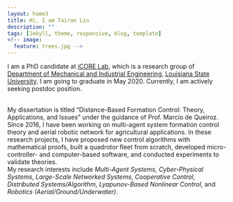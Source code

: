 ```yaml
---
layout: home3
title: Hi, I am Tairan Liu
description: ""
tags: [Jekyll, theme, responsive, blog, template]
<!-- image:
  feature: trees.jpg -->
---
```


I am a PhD candidate at <a href="https://icorelab.github.io" target="_blank">iCORE Lab</a>,
which is a research group of <a href="https://www.lsu.edu/eng/mie/" target="_blank">Department of Mechanical and Industrial Engineering</a>, <a href="https://www.lsu.edu/" target="_blank">Louisiana State University</a>. I am going to graduate in May 2020. Currently, I am actively seeking postdoc position.

<br />
My dissertation is titled “Distance-Based Formation Control: Theory, Applications, and Issues” under
the guidance of Prof. Marcio de Queiroz. Since 2016, I have been working on multi-agent system
formation control theory and aerial robotic network for agricultural applications. In these research
projects, I have proposed new control algorithms with mathematical proofs, built a quadrotor fleet
from scratch, developed micro-controller- and computer-based software, and conducted experiments
to validate theories.

<!-- <br />
Previously, I got my Bachelor degree from <a href="http://en.ustc.edu.cn/" target="_blank">University of Science and Technology of China (USTC)</a> in 2012. -->

<br />
My research interests include <em>Multi-Agent Systems</em>, <em>Cyber-Physical Systems</em>, <em>Large-Scale Networked Systems</em>, <em>Cooperative Control</em>, <em>Distributed Systems/Algorithm</em>, <em>Lyapunov-Based Nonlinear Control</em>, and <em>Robotics (Aerial/Ground/Underwater)</em>.
